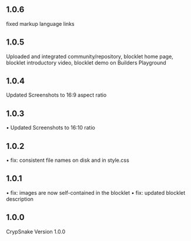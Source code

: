## 1.0.6

fixed markup language links

## 1.0.5

Uploaded and integrated community/repository, blocklet home page, blocklet introductory video, blocklet demo on Builders Playground

## 1.0.4

Updated Screenshots to 16:9 aspect ratio

## 1.0.3

• Updated Screenshots to 16:10 ratio

## 1.0.2

• fix: consistent file names on disk and in style.css

## 1.0.1

• fix: images are now self-contained in the blocklet
• fix: updated blocklet description

## 1.0.0

CrypSnake Version 1.0.0